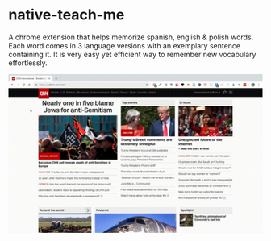 # native-teach-me
A chrome extension that helps memorize spanish, english & polish words. Each word comes in 3 language versions with an exemplary sentence containing it. It is very easy yet efficient way to remember new vocabulary effortlessly.

![](demo.gif)
